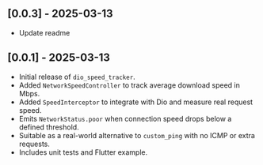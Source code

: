
## [0.0.3] - 2025-03-13

- Update readme

## [0.0.1] - 2025-03-13

- Initial release of `dio_speed_tracker`.
- Added `NetworkSpeedController` to track average download speed in Mbps.
- Added `SpeedInterceptor` to integrate with Dio and measure real request speed.
- Emits `NetworkStatus.poor` when connection speed drops below a defined threshold.
- Suitable as a real-world alternative to `custom_ping` with no ICMP or extra requests.
- Includes unit tests and Flutter example.

